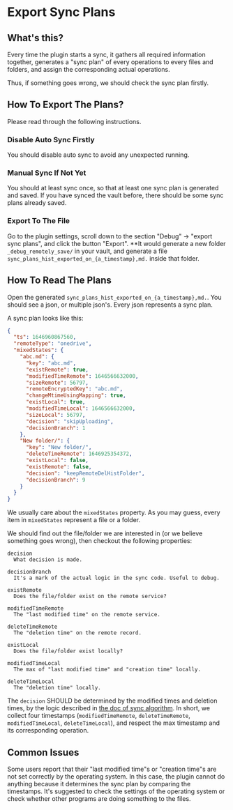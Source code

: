 # Export Sync Plans

## What's this?

Every time the plugin starts a sync, it gathers all required information together, generates a "sync plan" of every operations to every files and folders, and assign the corresponding actual operations.

Thus, if something goes wrong, we should check the sync plan firstly.

## How To Export The Plans?

Please read through the following instructions.

### Disable Auto Sync Firstly

You should disable auto sync to avoid any unexpected running.

### Manual Sync If Not Yet

You should at least sync once, so that at least one sync plan is generated and saved. If you have synced the vault before, there should be some sync plans already saved.

### Export To The File

Go to the plugin settings, scroll down to the section "Debug" -> "export sync plans", and click the button "Export". \*\*It would generate a new folder `_debug_remotely_save/` in your vault, and generate a file `sync_plans_hist_exported_on_{a_timestamp},md.` inside that folder.

## How To Read The Plans

Open the generated `sync_plans_hist_exported_on_{a_timestamp},md.`. You should see a json, or multiple json's. Every json represents a sync plan.

A sync plan looks like this:

```json
{
  "ts": 1646960867560,
  "remoteType": "onedrive",
  "mixedStates": {
    "abc.md": {
      "key": "abc.md",
      "existRemote": true,
      "modifiedTimeRemote": 1646566632000,
      "sizeRemote": 56797,
      "remoteEncryptedKey": "abc.md",
      "changeMtimeUsingMapping": true,
      "existLocal": true,
      "modifiedTimeLocal": 1646566632000,
      "sizeLocal": 56797,
      "decision": "skipUploading",
      "decisionBranch": 1
    },
    "New folder/": {
      "key": "New folder/",
      "deleteTimeRemote": 1646925354372,
      "existLocal": false,
      "existRemote": false,
      "decision": "keepRemoteDelHistFolder",
      "decisionBranch": 9
    }
  }
}
```

We usually care about the `mixedStates` property. As you may guess, every item in `mixedStates` represent a file or a folder.

We should find out the file/folder we are interested in (or we believe something goes wrong), then checkout the following properties:

```
decision
  What decision is made.

decisionBranch
  It's a mark of the actual logic in the sync code. Useful to debug.

existRemote
  Does the file/folder exist on the remote service?

modifiedTimeRemote
  The "last modified time" on the remote service.

deleteTimeRemote
  The "deletion time" on the remote record.

existLocal
  Does the file/folder exist locally?

modifiedTimeLocal
  The max of "last modified time" and "creation time" locally.

deleteTimeLocal
  The "deletion time" locally.
```

The `decision` SHOULD be determined by the modified times and deletion times, by the logic described in [the doc of sync algorithm](../sync_algorithm_v2.md). In short, we collect four timestamps (`modifiedTimeRemote`, `deleteTimeRemote`, `modifiedTimeLocal`, `deleteTimeLocal`), and respect the max timestamp and its corresponding operation.

## Common Issues

Some users report that their "last modified time"s or "creation time"s are not set correctly by the operating system. In this case, the plugin cannot do anything because it determines the sync plan by comparing the timestamps. It's suggested to check the settings of the operating system or check whether other programs are doing something to the files.
